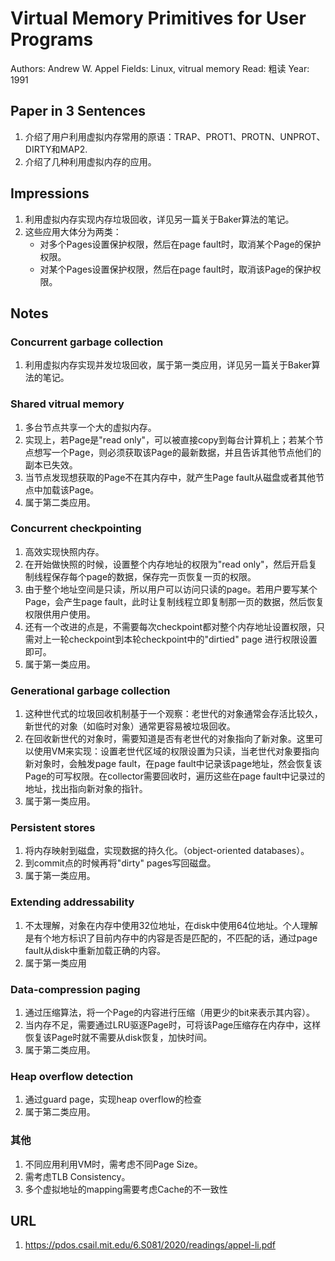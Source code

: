 # Virtual Memory Primitives for User Programs

Authors: Andrew W. Appel
Fields: Linux, vitrual memory
Read: 粗读
Year: 1991

## Paper in 3 Sentences

1. 介绍了用户利用虚拟内存常用的原语：TRAP、PROT1、PROTN、UNPROT、DIRTY和MAP2.
2. 介绍了几种利用虚拟内存的应用。

## Impressions

1. 利用虚拟内存实现内存垃圾回收，详见另一篇关于Baker算法的笔记。
2. 这些应用大体分为两类：
   * 对多个Pages设置保护权限，然后在page fault时，取消某个Page的保护权限。
   * 对某个Pages设置保护权限，然后在page fault时，取消该Page的保护权限。

## Notes

### Concurrent garbage collection

1. 利用虚拟内存实现并发垃圾回收，属于第一类应用，详见另一篇关于Baker算法的笔记。

### Shared vitrual memory

1. 多台节点共享一个大的虚拟内存。
2. 实现上，若Page是"read only"，可以被直接copy到每台计算机上；若某个节点想写一个Page，则必须获取该Page的最新数据，并且告诉其他节点他们的副本已失效。
3. 当节点发现想获取的Page不在其内存中，就产生Page fault从磁盘或者其他节点中加载该Page。
4. 属于第二类应用。

### Concurrent checkpointing

1. 高效实现快照内存。
2. 在开始做快照的时候，设置整个内存地址的权限为"read only"，然后开启复制线程保存每个page的数据，保存完一页恢复一页的权限。
3. 由于整个地址空间是只读，所以用户可以访问只读的page。若用户要写某个Page，会产生page fault，此时让复制线程立即复制那一页的数据，然后恢复权限供用户使用。
4. 还有一个改进的点是，不需要每次checkpoint都对整个内存地址设置权限，只需对上一轮checkpoint到本轮checkpoint中的"dirtied" page 进行权限设置即可。
5. 属于第一类应用。

### Generational garbage collection

1. 这种世代式的垃圾回收机制基于一个观察：老世代的对象通常会存活比较久，新世代的对象（如临时对象）通常更容易被垃圾回收。
2. 在回收新世代的对象时，需要知道是否有老世代的对象指向了新对象。这里可以使用VM来实现：设置老世代区域的权限设置为只读，当老世代对象要指向新对象时，会触发page fault，在page fault中记录该page地址，然会恢复该Page的可写权限。在collector需要回收时，遍历这些在page fault中记录过的地址，找出指向新对象的指针。
3. 属于第一类应用。

### Persistent stores

1. 将内存映射到磁盘，实现数据的持久化。（object-oriented databases）。
2. 到commit点的时候再将"dirty" pages写回磁盘。
3. 属于第一类应用。

### Extending addressability

1. 不太理解，对象在内存中使用32位地址，在disk中使用64位地址。个人理解是有个地方标识了目前内存中的内容是否是匹配的，不匹配的话，通过page fault从disk中重新加载正确的内容。
2. 属于第一类应用

### Data-compression paging

1. 通过压缩算法，将一个Page的内容进行压缩（用更少的bit来表示其内容）。
2. 当内存不足，需要通过LRU驱逐Page时，可将该Page压缩存在内存中，这样恢复该Page时就不需要从disk恢复，加快时间。
3. 属于第二类应用。

### Heap overflow detection

1. 通过guard page，实现heap overflow的检查
2. 属于第二类应用。

### 其他

1. 不同应用利用VM时，需考虑不同Page Size。
2. 需考虑TLB Consistency。
3. 多个虚拟地址的mapping需要考虑Cache的不一致性

## URL

1. https://pdos.csail.mit.edu/6.S081/2020/readings/appel-li.pdf